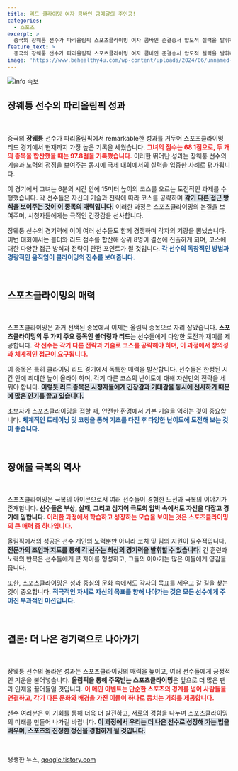 ```yaml
---
title: 리드 클라이밍 여자 콤바인 금메달의 주인공!
categories:
  - 스포츠
excerpt: >
  중국의 장웨퉁 선수가 파리올림픽 스포츠클라이밍 여자 콤바인 준결승서 압도적 실력을 발휘하며 68.1점을 기록, 결선 진출의 가능성을 높였습니다! 이번 경기에서 그녀의 다양한 코스 공략 방식은 관객들을 매료시켰습니다.
feature_text: >
  중국의 장웨퉁 선수가 파리올림픽 스포츠클라이밍 여자 콤바인 준결승서 압도적 실력을 발휘하며 68.1점을 기록, 결선 진출의 가능성을 높였습니다! 이번 경기에서 그녀의 다양한 코스 공략 방식은 관객들을 매료시켰습니다.
image: 'https://www.behealthy4u.com/wp-content/uploads/2024/06/unnamed-file.png'
---
```


<p><img src="https://www.behealthy4u.com/wp-content/uploads/2024/06/unnamed-file.png" alt="info 속보" /></p>

<h2 data-ke-size="size26">장웨퉁 선수의 파리올림픽 성과</h2>

<p data-ke-size="size16">&nbsp;</p>

<p>중국의 <b>장웨퉁</b> 선수가 파리올림픽에서 remarkable한 성과를 거두어 스포츠클라이밍 리드 경기에서 현재까지 가장 높은 기록을 세웠습니다. <b><span style="color: #ee2323;">그녀의 점수는 68.1점으로, 두 개의 종목을 합산했을 때는 97.8점을 기록했습니다.</span></b>  이러한 뛰어난 성과는 장웨퉁 선수의 기술과 노력의 정점을 보여주는 동시에 국제 대회에서의 실력을 입증한 사례로 평가됩니다. </p>

<p>이 경기에서 그녀는 6분의 시간 안에 15미터 높이의 코스를 오르는 도전적인 과제를 수행했습니다. 각 선수들은 자신의 기술과 전략에 따라 코스를 공략하며 <b><span style="background-color: #21538527;">각기 다른 접근 방식을 보여주는 것이 이 종목의 매력입니다.</span></b> 이러한 과정은 스포츠클라이밍의 본질을 보여주며, 시청자들에게는 극적인 긴장감을 선사합니다.</p>

<p>장웨퉁 선수의 경기력에 이어 여러 선수들도 함께 경쟁하며 각자의 기량을 뽐냈습니다. 이번 대회에서는 볼더와 리드 점수를 합산해 상위 8명이 결선에 진출하게 되며, 코스에 대한 다양한 접근 방식과 전략이 관전 포인트가 될 것입니다. <b><span style="color: #1a5490;">각 선수의 독창적인 방법과 경량적인 움직임이 클라이밍의 진수를 보여줍니다.</span></b> </p>

<p data-ke-size="size16">&nbsp;</p>

<h2 data-ke-size="size26">스포츠클라이밍의 매력</h2>

<p data-ke-size="size16">&nbsp;</p>

<p>스포츠클라이밍은 과거 선택된 종목에서 이제는 올림픽 종목으로 자리 잡았습니다. <b>스포츠클라이밍의 두 가지 주요 종목인 볼더링과 리드</b>는 선수들에게 다양한 도전과 재미를 제공합니다. <b><span style="color: #ee2323;">각 선수는 각기 다른 전략과 기술로 코스를 공략해야 하며, 이 과정에서 창의성과 체계적인 접근이 요구됩니다.</span></b></p>

<p>이 종목은 특히 클라이밍 리드 경기에서 독특한 매력을 발산합니다. 선수들은 한정된 시간 안에 최대한 높이 올라야 하며, 각기 다른 코스의 난이도에 대해 자신만의 전략을 세워야 합니다. <b><span style="background-color: #21538527;">이렇듯 리드 종목은 시청자들에게 긴장감과 기대감을 동시에 선사하기 때문에 많은 인기를 끌고 있습니다.</span></b></p>

<p>초보자가 스포츠클라이밍을 접할 때, 안전한 환경에서 기본 기술을 익히는 것이 중요합니다. <b><span style="color: #1a5490;">체계적인 트레이닝 및 코칭을 통해 기초를 다진 후 다양한 난이도에 도전해 보는 것이 좋습니다.</span></b> </p>

<p data-ke-size="size16">&nbsp;</p>

<h2 data-ke-size="size26">장애물 극복의 역사</h2>

<p data-ke-size="size16">&nbsp;</p>

<p>스포츠클라이밍은 극복의 아이콘으로서 여러 선수들이 경험한 도전과 극복의 이야기가 존재합니다. <b>선수들은 부상, 실패, 그리고 심지어 극도의 압박 속에서도 자신을 다잡고 경기에 임합니다.</b> <b><span style="color: #ee2323;">이러한 과정에서 학습하고 성장하는 모습을 보이는 것은 스포츠클라이밍의 큰 매력 중 하나입니다.</span></b> </p>

<p>올림픽에서의 성공은 선수 개인의 노력뿐만 아니라 코치 및 팀의 지원이 필수적입니다. <b><span style="background-color: #21538527;">전문가의 조언과 지도를 통해 각 선수는 최상의 경기력을 발휘할 수 있습니다.</span></b> 긴 훈련과 노력의 반복은 선수들에게 큰 자아를 형성하고, 그들의 이야기는 많은 이들에게 영감을 줍니다. </p>

<p>또한, 스포츠클라이밍은 성과 중심의 문화 속에서도 각자의 목표를 세우고 갈 길을 찾는 것이 중요합니다. <b><span style="color: #1a5490;">적극적인 자세로 자신의 목표를 향해 나아가는 것은 모든 선수에게 주어진 부과적인 미션입니다.</span></b> </p>

<p data-ke-size="size16">&nbsp;</p>

<h2 data-ke-size="size26">결론: 더 나은 경기력으로 나아가기</h2>

<p data-ke-size="size16">&nbsp;</p>

<p>장웨퉁 선수의 놀라운 성과는 스포츠클라이밍의 매력을 높이고, 여러 선수들에게 긍정적인 기운을 불어넣습니다. <b>올림픽을 통해 주목받는 스포츠클라이밍</b>은 앞으로 더 많은 팬과 인재을 끌어들일 것입니다. <b><span style="color: #ee2323;">이 메인 이벤트는 단순한 스포츠의 경계를 넘어 사람들을 연결하고, 각기 다른 문화와 배경을 가진 이들이 하나로 뭉치는 기회를 제공합니다.</span></b> </p>

<p>선수 여러분은 이 기회를 통해 더욱 더 발전하고, 서로의 경험을 나누며 스포츠클라이밍의 미래를 만들어 나가길 바랍니다. <b><span style="background-color: #21538527;">이 과정에서 우리는 더 나은 선수로 성장해 가는 법을 배우며, 스포츠의 진정한 정신을 경험하게 될 것입니다.</span></b> </p>

<p data-ke-size="size16">&nbsp;</p>
생생한 뉴스, <a href="https://qoogle.tistory.com" rel="dofollow">qoogle.tistory.com</a>


